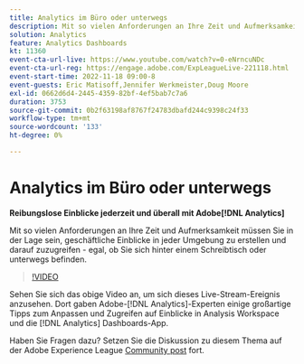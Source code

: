 ```yaml
---
title: Analytics im Büro oder unterwegs
description: Mit so vielen Anforderungen an Ihre Zeit und Aufmerksamkeit müssen Sie in der Lage sein, geschäftliche Einblicke in jeder Umgebung zu erstellen und darauf zuzugreifen - egal, ob Sie sich hinter einem Schreibtisch oder unterwegs befinden.
solution: Analytics
feature: Analytics Dashboards
kt: 11360
event-cta-url-live: https://www.youtube.com/watch?v=0-eNrncuNDc
event-cta-url-reg: https://engage.adobe.com/ExpLeagueLive-221118.html
event-start-time: 2022-11-18 09:00-8
event-guests: Eric Matisoff,Jennifer Werkmeister,Doug Moore
exl-id: 0662d6d4-2445-4359-82bf-4ef5bab7c7a6
duration: 3753
source-git-commit: 0b2f63198af8767f24783dbafd244c9398c24f33
workflow-type: tm+mt
source-wordcount: '133'
ht-degree: 0%

---
```


# Analytics im Büro oder unterwegs

**Reibungslose Einblicke jederzeit und überall mit Adobe[!DNL Analytics]**

Mit so vielen Anforderungen an Ihre Zeit und Aufmerksamkeit müssen Sie in der Lage sein, geschäftliche Einblicke in jeder Umgebung zu erstellen und darauf zuzugreifen - egal, ob Sie sich hinter einem Schreibtisch oder unterwegs befinden.

>[!VIDEO](https://video.tv.adobe.com/v/3410834/?quality=12&learn=on)

Sehen Sie sich das obige Video an, um sich dieses Live-Stream-Ereignis anzusehen. Dort gaben Adobe-[!DNL Analytics]-Experten einige großartige Tipps zum Anpassen und Zugreifen auf Einblicke in Analysis Workspace und die [!DNL Analytics] Dashboards-App.

Haben Sie Fragen dazu? Setzen Sie die Diskussion zu diesem Thema auf der Adobe Experience League [Community post](https://experienceleaguecommunities.adobe.com/t5/adobe-analytics-discussions/experience-league-live-post-session-discussion-analytics-in-the/m-p/558787?profile.language=de#M3037) fort.

